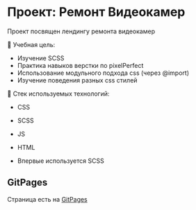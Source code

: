 # Проект: Ремонт Видеокамер

Проект посвящен лендингу ремонта видеокамер

📒 Учебная цель:
- Изучение SCSS
- Практика навыков верстки по pixelPerfect
- Использование модульного подхода css (через @import)
- Изучение поведения разных css стилей

🤖 Стек используемых технологий:
- CSS
- SCSS
- JS
- HTML

- Впервые используется SCSS

## GitPages

Страница есть на [GitPages](https://accrrsd.github.io/cameraRepair/)

